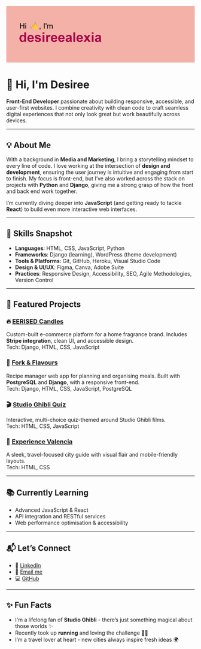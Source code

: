 [![MasterHead](https://github.com/desireealexia/desireealexia/blob/main/header.png?raw=true)](https://github.com/desireealexia)

# 👋 Hi, I'm Desiree

**Front-End Developer** passionate about building responsive, accessible, and user-first websites. I combine creativity with clean code to craft seamless digital experiences that not only look great but work beautifully across devices.

---

## 💡 About Me

With a background in **Media and Marketing**, I bring a storytelling mindset to every line of code. I love working at the intersection of **design and development**, ensuring the user journey is intuitive and engaging from start to finish. My focus is front-end, but I’ve also worked across the stack on projects with **Python** and **Django**, giving me a strong grasp of how the front and back end work together.

I’m currently diving deeper into **JavaScript** (and getting ready to tackle **React**) to build even more interactive web interfaces.

---

## 🚀 Skills Snapshot

- **Languages**: HTML, CSS, JavaScript, Python  
- **Frameworks**: Django (learning), WordPress (theme development)  
- **Tools & Platforms**: Git, GitHub, Heroku, Visual Studio Code  
- **Design & UI/UX**: Figma, Canva, Adobe Suite  
- **Practices**: Responsive Design, Accessibility, SEO, Agile Methodologies, Version Control  

---

## 🌟 Featured Projects

### 🔥 [EERISED Candles](https://github.com/desireealexia/eerised-candles)  
Custom-built e-commerce platform for a home fragrance brand. Includes **Stripe integration**, clean UI, and accessible design.  
Tech: Django, HTML, CSS, JavaScript

### 🥘 [Fork & Flavours](https://github.com/desireealexia/fork_and_flavour)  
Recipe manager web app for planning and organising meals. Built with **PostgreSQL** and **Django**, with a responsive front-end.  
Tech: Django, HTML, CSS, JavaScript, PostgreSQL

### 🎬 [Studio Ghibli Quiz](https://github.com/desireealexia/Studio-Ghibli-Quiz)  
Interactive, multi-choice quiz-themed around Studio Ghibli films.  
Tech: HTML, CSS, JavaScript

### 🌇 [Experience Valencia](https://github.com/desireealexia/Experience-Valencia)  
A sleek, travel-focused city guide with visual flair and mobile-friendly layouts.  
Tech: HTML, CSS

---

## 📚 Currently Learning

- Advanced JavaScript & React  
- API integration and RESTful services  
- Web performance optimisation & accessibility  

---

## 📬 Let’s Connect

- 💼 [LinkedIn](https://www.linkedin.com/in/desireewilliamsforde/)  
- 📧 [Email me](mailto:desiree.wf0@gmail.com)  
- 💻 [GitHub](https://github.com/desireealexia)

---

## ✨ Fun Facts

- I'm a lifelong fan of **Studio Ghibli** - there’s just something magical about those worlds ✨  
- Recently took up **running** and loving the challenge 🏃‍♀️  
- I’m a travel lover at heart - new cities always inspire fresh ideas 🌍

